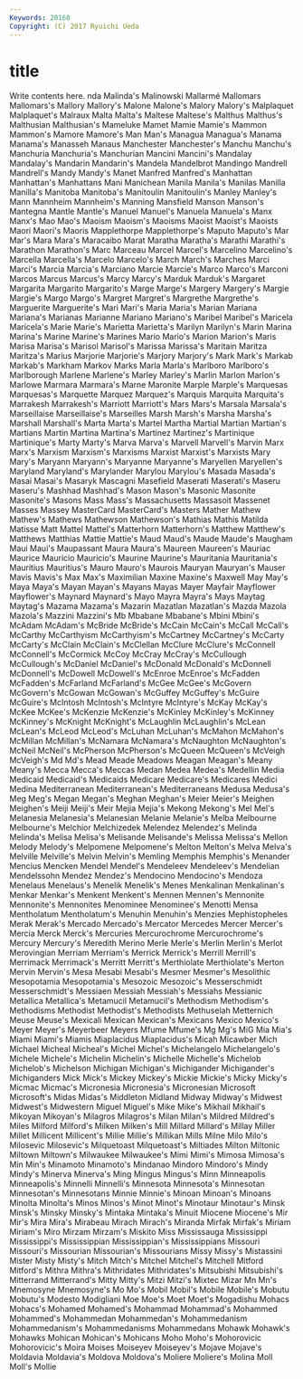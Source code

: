 ```yaml
---
Keywords: 20160 
Copyright: (C) 2017 Ryuichi Ueda
---
```


# title

Write contents here.
nda Malinda's Malinowski Mallarmé Mallomars Mallomars's
Mallory Mallory's Malone Malone's Malory Malory's Malplaquet Malplaquet's Malraux Malta
Malta's Maltese Maltese's Malthus Malthus's Malthusian Malthusian's Mameluke Mamet Mamie
Mamie's Mammon Mammon's Mamore Mamore's Man Man's Managua Managua's Manama
Manama's Manasseh Manaus Manchester Manchester's Manchu Manchu's Manchuria Manchuria's Manchurian
Mancini Mancini's Mandalay Mandalay's Mandarin Mandarin's Mandela Mandelbrot Mandingo Mandrell
Mandrell's Mandy Mandy's Manet Manfred Manfred's Manhattan Manhattan's Manhattans Mani
Manichean Manila Manila's Manilas Manilla Manilla's Manitoba Manitoba's Manitoulin Manitoulin's
Manley Manley's Mann Mannheim Mannheim's Manning Mansfield Manson Manson's Mantegna
Mantle Mantle's Manuel Manuel's Manuela Manuela's Manx Manx's Mao Mao's
Maoism Maoism's Maoisms Maoist Maoist's Maoists Maori Maori's Maoris Mapplethorpe
Mapplethorpe's Maputo Maputo's Mar Mar's Mara Mara's Maracaibo Marat Maratha
Maratha's Marathi Marathi's Marathon Marathon's Marc Marceau Marcel Marcel's Marcelino
Marcelino's Marcella Marcella's Marcelo Marcelo's March March's Marches Marci Marci's
Marcia Marcia's Marciano Marcie Marcie's Marco Marco's Marconi Marcos Marcus
Marcus's Marcy Marcy's Marduk Marduk's Margaret Margarita Margarito Margarito's Marge
Marge's Margery Margery's Margie Margie's Margo Margo's Margret Margret's Margrethe
Margrethe's Marguerite Marguerite's Mari Mari's Maria Maria's Marian Mariana Mariana's
Marianas Marianne Mariano Mariano's Maribel Maribel's Maricela Maricela's Marie Marie's
Marietta Marietta's Marilyn Marilyn's Marin Marina Marina's Marine Marine's Marines
Mario Mario's Marion Marion's Maris Marisa Marisa's Marisol Marisol's Marissa
Marissa's Maritain Maritza Maritza's Marius Marjorie Marjorie's Marjory Marjory's Mark
Mark's Markab Markab's Markham Markov Marks Marla Marla's Marlboro Marlboro's
Marlborough Marlene Marlene's Marley Marley's Marlin Marlon Marlon's Marlowe Marmara
Marmara's Marne Maronite Marple Marple's Marquesas Marquesas's Marquette Marquez Marquez's
Marquis Marquita Marquita's Marrakesh Marrakesh's Marriott Marriott's Mars Mars's Marsala
Marsala's Marseillaise Marseillaise's Marseilles Marsh Marsh's Marsha Marsha's Marshall Marshall's
Marta Marta's Martel Martha Martial Martian Martian's Martians Martin Martina
Martina's Martinez Martinez's Martinique Martinique's Marty Marty's Marva Marva's Marvell
Marvell's Marvin Marx Marx's Marxism Marxism's Marxisms Marxist Marxist's Marxists
Mary Mary's Maryann Maryann's Maryanne Maryanne's Maryellen Maryellen's Maryland Maryland's
Marylander Marylou Marylou's Masada Masada's Masai Masai's Masaryk Mascagni Masefield
Maserati Maserati's Maseru Maseru's Mashhad Mashhad's Mason Mason's Masonic Masonite
Masonite's Masons Mass Mass's Massachusetts Massasoit Massenet Masses Massey MasterCard
MasterCard's Masters Mather Mathew Mathew's Mathews Mathewson Mathewson's Mathias Mathis
Matilda Matisse Matt Mattel Mattel's Matterhorn Matterhorn's Matthew Matthew's Matthews
Matthias Mattie Mattie's Maud Maud's Maude Maude's Maugham Maui Maui's
Maupassant Maura Maura's Maureen Maureen's Mauriac Maurice Mauricio Mauricio's Maurine
Maurine's Mauritania Mauritania's Mauritius Mauritius's Mauro Mauro's Maurois Mauryan Mauryan's
Mauser Mavis Mavis's Max Max's Maximilian Maxine Maxine's Maxwell May
May's Maya Maya's Mayan Mayan's Mayans Mayas Mayer Mayfair Mayflower
Mayflower's Maynard Maynard's Mayo Mayra Mayra's Mays Maytag Maytag's Mazama
Mazama's Mazarin Mazatlan Mazatlan's Mazda Mazola Mazola's Mazzini Mazzini's Mb
Mbabane Mbabane's Mbini Mbini's McAdam McAdam's McBride McBride's McCain McCain's
McCall McCall's McCarthy McCarthyism McCarthyism's McCartney McCartney's McCarty McCarty's McClain
McClain's McClellan McClure McClure's McConnell McConnell's McCormick McCoy McCray McCray's
McCullough McCullough's McDaniel McDaniel's McDonald McDonald's McDonnell McDonnell's McDowell McDowell's
McEnroe McEnroe's McFadden McFadden's McFarland McFarland's McGee McGee's McGovern McGovern's
McGowan McGowan's McGuffey McGuffey's McGuire McGuire's McIntosh McIntosh's McIntyre McIntyre's
McKay McKay's McKee McKee's McKenzie McKenzie's McKinley McKinley's McKinney McKinney's
McKnight McKnight's McLaughlin McLaughlin's McLean McLean's McLeod McLeod's McLuhan McLuhan's
McMahon McMahon's McMillan McMillan's McNamara McNamara's McNaughton McNaughton's McNeil McNeil's
McPherson McPherson's McQueen McQueen's McVeigh McVeigh's Md Md's Mead Meade
Meadows Meagan Meagan's Meany Meany's Mecca Mecca's Meccas Medan Medea
Medea's Medellin Media Medicaid Medicaid's Medicaids Medicare Medicare's Medicares Medici
Medina Mediterranean Mediterranean's Mediterraneans Medusa Medusa's Meg Meg's Megan Megan's
Meghan Meghan's Meier Meier's Meighen Meighen's Meiji Meiji's Meir Mejia
Mejia's Mekong Mekong's Mel Mel's Melanesia Melanesia's Melanesian Melanie Melanie's
Melba Melbourne Melbourne's Melchior Melchizedek Melendez Melendez's Melinda Melinda's Melisa
Melisa's Melisande Melisande's Melissa Melissa's Mellon Melody Melody's Melpomene Melpomene's
Melton Melton's Melva Melva's Melville Melville's Melvin Melvin's Memling Memphis
Memphis's Menander Mencius Mencken Mendel Mendel's Mendeleev Mendeleev's Mendelian Mendelssohn
Mendez Mendez's Mendocino Mendocino's Mendoza Menelaus Menelaus's Menelik Menelik's Menes
Menkalinan Menkalinan's Menkar Menkar's Menkent Menkent's Mennen Mennen's Mennonite Mennonite's
Mennonites Menominee Menominee's Menotti Mensa Mentholatum Mentholatum's Menuhin Menuhin's Menzies
Mephistopheles Merak Merak's Mercado Mercado's Mercator Mercedes Mercer Mercer's Mercia
Merck Merck's Mercuries Mercurochrome Mercurochrome's Mercury Mercury's Meredith Merino Merle
Merle's Merlin Merlin's Merlot Merovingian Merriam Merriam's Merrick Merrick's Merrill
Merrill's Merrimack Merrimack's Merritt Merritt's Merthiolate Merthiolate's Merton Mervin Mervin's
Mesa Mesabi Mesabi's Mesmer Mesmer's Mesolithic Mesopotamia Mesopotamia's Mesozoic Mesozoic's
Messerschmidt Messerschmidt's Messiaen Messiah Messiah's Messiahs Messianic Metallica Metallica's Metamucil
Metamucil's Methodism Methodism's Methodisms Methodist Methodist's Methodists Methuselah Metternich Meuse
Meuse's Mexicali Mexican Mexican's Mexicans Mexico Mexico's Meyer Meyer's Meyerbeer
Meyers Mfume Mfume's Mg Mg's MiG Mia Mia's Miami Miami's
Miamis Miaplacidus Miaplacidus's Micah Micawber Mich Michael Micheal Micheal's Michel
Michel's Michelangelo Michelangelo's Michele Michele's Michelin Michelin's Michelle Michelle's Michelob
Michelob's Michelson Michigan Michigan's Michigander Michigander's Michiganders Mick Mick's Mickey
Mickey's Mickie Mickie's Micky Micky's Micmac Micmac's Micronesia Micronesia's Micronesian
Microsoft Microsoft's Midas Midas's Middleton Midland Midway Midway's Midwest Midwest's
Midwestern Miguel Miguel's Mike Mike's Mikhail Mikhail's Mikoyan Mikoyan's Milagros
Milagros's Milan Milan's Mildred Mildred's Miles Milford Milford's Milken Milken's
Mill Millard Millard's Millay Miller Millet Millicent Millicent's Millie Millie's
Millikan Mills Milne Milo Milo's Milosevic Milosevic's Milquetoast Milquetoast's Miltiades
Milton Miltonic Miltown Miltown's Milwaukee Milwaukee's Mimi Mimi's Mimosa Mimosa's
Min Min's Minamoto Minamoto's Mindanao Mindoro Mindoro's Mindy Mindy's Minerva
Minerva's Ming Mingus Mingus's Minn Minneapolis Minneapolis's Minnelli Minnelli's Minnesota
Minnesota's Minnesotan Minnesotan's Minnesotans Minnie Minnie's Minoan Minoan's Minoans Minolta
Minolta's Minos Minos's Minot Minot's Minotaur Minotaur's Minsk Minsk's Minsky
Minsky's Mintaka Mintaka's Minuit Miocene Miocene's Mir Mir's Mira Mira's
Mirabeau Mirach Mirach's Miranda Mirfak Mirfak's Miriam Miriam's Miro Mirzam
Mirzam's Miskito Miss Mississauga Mississippi Mississippi's Mississippian Mississippian's Mississippians Missouri
Missouri's Missourian Missourian's Missourians Missy Missy's Mistassini Mister Misty Misty's
Mitch Mitch's Mitchel Mitchel's Mitchell Mitford Mitford's Mithra Mithra's Mithridates
Mithridates's Mitsubishi Mitsubishi's Mitterrand Mitterrand's Mitty Mitty's Mitzi Mitzi's Mixtec
Mizar Mn Mn's Mnemosyne Mnemosyne's Mo Mo's Mobil Mobil's Mobile
Mobile's Mobutu Mobutu's Modesto Modigliani Moe Moe's Moet Moet's Mogadishu
Mohacs Mohacs's Mohamed Mohamed's Mohammad Mohammad's Mohammed Mohammed's Mohammedan Mohammedan's
Mohammedanism Mohammedanism's Mohammedanisms Mohammedans Mohawk Mohawk's Mohawks Mohican Mohican's Mohicans
Moho Moho's Mohorovicic Mohorovicic's Moira Moises Moiseyev Moiseyev's Mojave Mojave's
Moldavia Moldavia's Moldova Moldova's Moliere Moliere's Molina Moll Moll's Mollie
